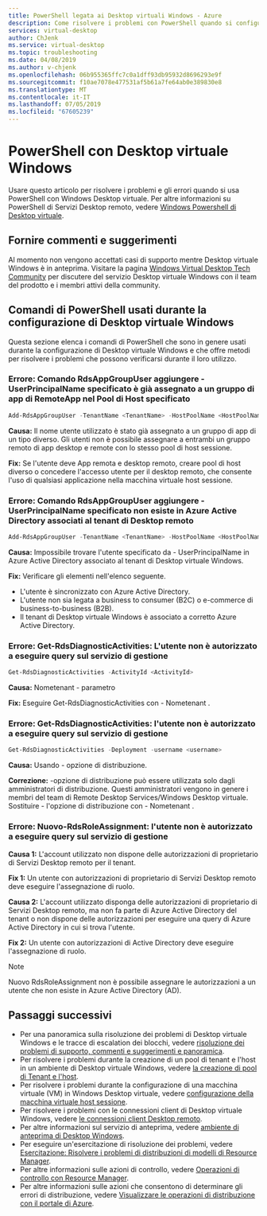 ```yaml
---
title: PowerShell legata ai Desktop virtuali Windows - Azure
description: Come risolvere i problemi con PowerShell quando si configura un ambiente di tenant di Desktop virtuale Windows.
services: virtual-desktop
author: ChJenk
ms.service: virtual-desktop
ms.topic: troubleshooting
ms.date: 04/08/2019
ms.author: v-chjenk
ms.openlocfilehash: 06b955365ffc7c0a1dff93db95932d8696293e9f
ms.sourcegitcommit: f10ae7078e477531af5b61a7fe64ab0e389830e8
ms.translationtype: MT
ms.contentlocale: it-IT
ms.lasthandoff: 07/05/2019
ms.locfileid: "67605239"
---
```

# <a name="windows-virtual-desktop-powershell"></a>PowerShell con Desktop virtuale Windows

Usare questo articolo per risolvere i problemi e gli errori quando si usa PowerShell con Windows Desktop virtuale. Per altre informazioni su PowerShell di Servizi Desktop remoto, vedere [Windows Powershell di Desktop virtuale](https://docs.microsoft.com/powershell/module/windowsvirtualdesktop/).

## <a name="provide-feedback"></a>Fornire commenti e suggerimenti

Al momento non vengono accettati casi di supporto mentre Desktop virtuale Windows è in anteprima. Visitare la pagina [Windows Virtual Desktop Tech Community](https://techcommunity.microsoft.com/t5/Windows-Virtual-Desktop/bd-p/WindowsVirtualDesktop) per discutere del servizio Desktop virtuale Windows con il team del prodotto e i membri attivi della community.

## <a name="powershell-commands-used-during-windows-virtual-desktop-setup"></a>Comandi di PowerShell usati durante la configurazione di Desktop virtuale Windows

Questa sezione elenca i comandi di PowerShell che sono in genere usati durante la configurazione di Desktop virtuale Windows e che offre metodi per risolvere i problemi che possono verificarsi durante il loro utilizzo.

### <a name="error-add-rdsappgroupuser-command----the-specified-userprincipalname-is-already-assigned-to-a-remoteapp-app-group-in-the-specified-host-pool"></a>Errore: Comando RdsAppGroupUser aggiungere - UserPrincipalName specificato è già assegnato a un gruppo di app di RemoteApp nel Pool di Host specificato

```Powershell
Add-RdsAppGroupUser -TenantName <TenantName> -HostPoolName <HostPoolName> -AppGroupName 'Desktop Application Group' -UserPrincipalName <UserName>
```

**Causa:** Il nome utente utilizzato è stato già assegnato a un gruppo di app di un tipo diverso. Gli utenti non è possibile assegnare a entrambi un gruppo remoto di app desktop e remote con lo stesso pool di host sessione.

**Fix:** Se l'utente deve App remota e desktop remoto, creare pool di host diverso o concedere l'accesso utente per il desktop remoto, che consente l'uso di qualsiasi applicazione nella macchina virtuale host sessione.

### <a name="error-add-rdsappgroupuser-command----the-specified-userprincipalname-doesnt-exist-in-the-azure-active-directory-associated-with-the-remote-desktop-tenant"></a>Errore: Comando RdsAppGroupUser aggiungere - UserPrincipalName specificato non esiste in Azure Active Directory associati al tenant di Desktop remoto

```PowerShell
Add-RdsAppGroupUser -TenantName <TenantName> -HostPoolName <HostPoolName> -AppGroupName “Desktop Application Group” -UserPrincipalName <UserPrincipalName>
```

**Causa:** Impossibile trovare l'utente specificato da - UserPrincipalName in Azure Active Directory associato al tenant di Desktop virtuale Windows.

**Fix:** Verificare gli elementi nell'elenco seguente.

- L'utente è sincronizzato con Azure Active Directory.
- L'utente non sia legata a business to consumer (B2C) o e-commerce di business-to-business (B2B).
- Il tenant di Desktop virtuale Windows è associato a corretto Azure Active Directory.

### <a name="error-get-rdsdiagnosticactivities----user-isnt-authorized-to-query-the-management-service"></a>Errore: Get-RdsDiagnosticActivities: L'utente non è autorizzato a eseguire query sul servizio di gestione

```PowerShell
Get-RdsDiagnosticActivities -ActivityId <ActivityId>
```

**Causa:** Nometenant - parametro

**Fix:** Eseguire Get-RdsDiagnosticActivities con - Nometenant <TenantName>.

### <a name="error-get-rdsdiagnosticactivities----the-user-isnt-authorized-to-query-the-management-service"></a>Errore: Get-RdsDiagnosticActivities: l'utente non è autorizzato a eseguire query sul servizio di gestione

```PowerShell
Get-RdsDiagnosticActivities -Deployment -username <username>
```

**Causa:** Usando - opzione di distribuzione.

**Correzione:** -opzione di distribuzione può essere utilizzata solo dagli amministratori di distribuzione. Questi amministratori vengono in genere i membri del team di Remote Desktop Services/Windows Desktop virtuale. Sostituire - l'opzione di distribuzione con - Nometenant <TenantName>.

### <a name="error-new-rdsroleassignment----the-user-isnt-authorized-to-query-the-management-service"></a>Errore: Nuovo-RdsRoleAssignment: l'utente non è autorizzato a eseguire query sul servizio di gestione

**Causa 1:** L'account utilizzato non dispone delle autorizzazioni di proprietario di Servizi Desktop remoto per il tenant.

**Fix 1:** Un utente con autorizzazioni di proprietario di Servizi Desktop remoto deve eseguire l'assegnazione di ruolo.

**Causa 2:** L'account utilizzato disponga delle autorizzazioni di proprietario di Servizi Desktop remoto, ma non fa parte di Azure Active Directory del tenant o non dispone delle autorizzazioni per eseguire una query di Azure Active Directory in cui si trova l'utente.

**Fix 2:** Un utente con autorizzazioni di Active Directory deve eseguire l'assegnazione di ruolo.

>[!Note]
>Nuovo RdsRoleAssignment non è possibile assegnare le autorizzazioni a un utente che non esiste in Azure Active Directory (AD).

## <a name="next-steps"></a>Passaggi successivi

- Per una panoramica sulla risoluzione dei problemi di Desktop virtuale Windows e le tracce di escalation dei blocchi, vedere [risoluzione dei problemi di supporto, commenti e suggerimenti e panoramica](troubleshoot-set-up-overview.md).
- Per risolvere i problemi durante la creazione di un pool di tenant e l'host in un ambiente di Desktop virtuale Windows, vedere [la creazione di pool di Tenant e l'host](troubleshoot-set-up-issues.md).
- Per risolvere i problemi durante la configurazione di una macchina virtuale (VM) in Windows Desktop virtuale, vedere [configurazione della macchina virtuale host sessione](troubleshoot-vm-configuration.md).
- Per risolvere i problemi con le connessioni client di Desktop virtuale Windows, vedere [le connessioni client Desktop remoto](troubleshoot-client-connection.md).
- Per altre informazioni sul servizio di anteprima, vedere [ambiente di anteprima di Desktop Windows](https://docs.microsoft.com/azure/virtual-desktop/environment-setup).
- Per eseguire un'esercitazione di risoluzione dei problemi, vedere [Esercitazione: Risolvere i problemi di distribuzioni di modelli di Resource Manager](https://docs.microsoft.com/azure/azure-resource-manager/resource-manager-tutorial-troubleshoot).
- Per altre informazioni sulle azioni di controllo, vedere [Operazioni di controllo con Resource Manager](https://docs.microsoft.com/azure/azure-resource-manager/resource-group-audit).
- Per altre informazioni sulle azioni che consentono di determinare gli errori di distribuzione, vedere [Visualizzare le operazioni di distribuzione con il portale di Azure](https://docs.microsoft.com/azure/azure-resource-manager/resource-manager-deployment-operations).